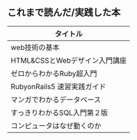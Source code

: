 ## これまで読んだ/実践した本

| タイトル |
| ---- |
| web技術の基本 |
| HTML&CSSとWebデザイン入門講座 |
| ゼロからわかるRuby超入門 |
| RubyonRails5 速習実践ガイド |
| マンガでわかるデータベース |
| すっきりわかるSQL入門第２版 |
| コンピュータはなぜ動くのか |
